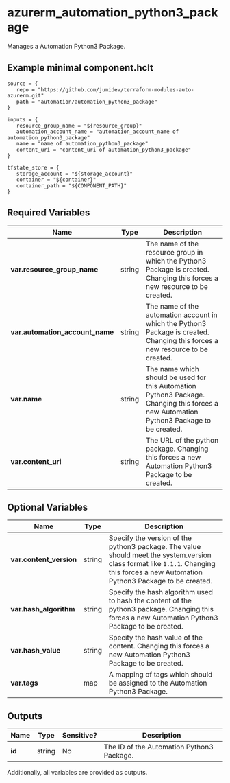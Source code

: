 # azurerm_automation_python3_package

Manages a Automation Python3 Package.

## Example minimal component.hclt

```hcl
source = {
   repo = "https://github.com/jumidev/terraform-modules-auto-azurerm.git" 
   path = "automation/automation_python3_package" 
}

inputs = {
   resource_group_name = "${resource_group}" 
   automation_account_name = "automation_account_name of automation_python3_package" 
   name = "name of automation_python3_package" 
   content_uri = "content_uri of automation_python3_package" 
}

tfstate_store = {
   storage_account = "${storage_account}" 
   container = "${container}" 
   container_path = "${COMPONENT_PATH}" 
}

```

## Required Variables

| Name | Type |  Description |
| ---- | --------- |  ----------- |
| **var.resource_group_name** | string |  The name of the resource group in which the Python3 Package is created. Changing this forces a new resource to be created. | 
| **var.automation_account_name** | string |  The name of the automation account in which the Python3 Package is created. Changing this forces a new resource to be created. | 
| **var.name** | string |  The name which should be used for this Automation Python3 Package. Changing this forces a new Automation Python3 Package to be created. | 
| **var.content_uri** | string |  The URL of the python package. Changing this forces a new Automation Python3 Package to be created. | 

## Optional Variables

| Name | Type |  Description |
| ---- | --------- |  ----------- |
| **var.content_version** | string |  Specify the version of the python3 package. The value should meet the system.version class format like `1.1.1`. Changing this forces a new Automation Python3 Package to be created. | 
| **var.hash_algorithm** | string |  Specify the hash algorithm used to hash the content of the python3 package. Changing this forces a new Automation Python3 Package to be created. | 
| **var.hash_value** | string |  Specity the hash value of the content. Changing this forces a new Automation Python3 Package to be created. | 
| **var.tags** | map |  A mapping of tags which should be assigned to the Automation Python3 Package. | 



## Outputs

| Name | Type | Sensitive? | Description |
| ---- | ---- | --------- | --------- |
| **id** | string | No  | The ID of the Automation Python3 Package. | 

Additionally, all variables are provided as outputs.
